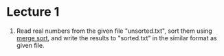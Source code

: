 # Lecture 1
1. Read real numbers from the given file "unsorted.txt", sort them using [merge sort](https://en.wikipedia.org/wiki/Merge_sort), and write the results to "sorted.txt" in the similar format as given file. ‎‎‎‎‎‎‎‎‎‎‎‎‎‎‎‎‎‎‎‎‎‎‎‎‎‎‎‎‎‎
